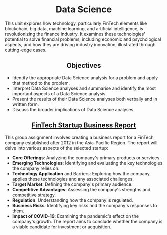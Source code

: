 # __<center>Data Science</center>__
This unit explores how technology, particularly FinTech elements like blockchain, big data, machine learning, and artificial intelligence, is revolutionizing the finance industry. It examines these technologies' potential to solve financial problems, including economic and psychological aspects, and how they are driving industry innovation, illustrated through cutting-edge cases.
## __<center>Objectives</center>__
-  Identify the appropriate Data Science analysis for a problem and apply that method to the problem.
-  Interpret Data Science analyses and summarise and identify the most important aspects of a Data Science analysis.
-  Present the results of their Data Science analyses both verbally and in written form.
-  Discuss the broader implications of Data Science analyses.
## __<center>[FinTech Startup Business Report](https://github.com/VivianNg9/Master-of-Business-Analytics_Portfolio-/blob/main/AFIN8014_Fintech%20and%20Innovation/Group_AFIN8014%20FinTech%20and%20Innovation.pdf) </center>__
This group assignment involves creating a business report for a FinTech company established after 2012 in the Asia-Pacific Region. The report will delve into various aspects of the selected startup:
- **Core Offerings**: Analyzing the company's primary products or services.
- **Emerging Technologies**: Identifying and evaluating the key technologies the company relies on.
- **Technology Application** and Barriers: Exploring how the company applies these technologies and any associated challenges.
- **Target Market**: Defining the company's primary audience.
- **Competitive Advantages**: Assessing the company's strengths and competitive strategy.
- **Regulation**: Understanding how the company is regulated.
- **Business Risks**: Identifying key risks and the company's responses to them.
- **Impact of COVID-19**: Examining the pandemic's effect on the company's growth.
The report aims to conclude whether the company is a viable candidate for investment or acquisition.

  


